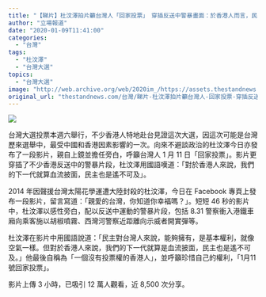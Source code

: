 ```yaml
---
title: "【睇片】杜汶澤拍片籲台灣人「回家投票」　穿插反送中警暴畫面：於香港人而言，民主遙不可及"
author: "立場報道"
date: "2020-01-09T11:41:00"
categories:
  - "台灣"
tags:
  - "杜汶澤"
  - "台灣大選"
topics:
  - "台灣大選"
image: "http://web.archive.org/web/2020im_/https://assets.thestandnews.com/media/photos/Untitled-1-0220copy_2NVQx_mAYE2i6.png"
original_url: "thestandnews.com/台灣/睇片-杜汶澤拍片籲台灣人-回家投票-穿插反送中警暴畫面-於香港人而言-民主遙不可及"
---
```

![](http://web.archive.org/web/2020im_/https://assets.thestandnews.com/media/photos/Untitled-1-0220copy_2NVQx_mAYE2i6.png)

台灣大選投票本週六舉行，不少香港人特地赴台見證這次大選，因這次可能是台灣歷來選舉中，最受中國和香港因素影響的一次。向來不避談政治的杜汶澤今日亦發布了一段影片，親自上鏡並擔任旁白，呼籲台灣人 1 月 11 日「回家投票」。影片更穿插了不少香港反送中的警暴片段，杜汶澤用國語嘆道：「對於香港人來說，我們的下一代就算血流披面，民主也是遙不可及」。

2014 年因聲援台灣太陽花學運遭大陸封殺的杜汶澤，今日在 Facebook 專頁上發布一段影片，留言寫道：「親愛的台灣，你知道你幸福嗎？」。短短 46 秒的影片中，杜汶澤以感性旁白，配以反送中運動的警暴片段，包括 8.31 警察衝入港鐵車廂向乘客施以胡椒噴霧、西灣河警察近距離向示威者開實彈等。

杜汶澤在影片中用國語說道：「民主對台灣人來說，能夠擁有，是基本權利，就像空氣一樣。但對於香港人來說，我們的下一代就算是血流披面，民主也是遙不可及。」他最後自稱為「一個沒有投票權的香港人」，並呼籲珍惜自己的權利，「1月11號回家投票」。

影片上傳 3 小時，已吸引 12 萬人觀看，近 8,500 次分享。